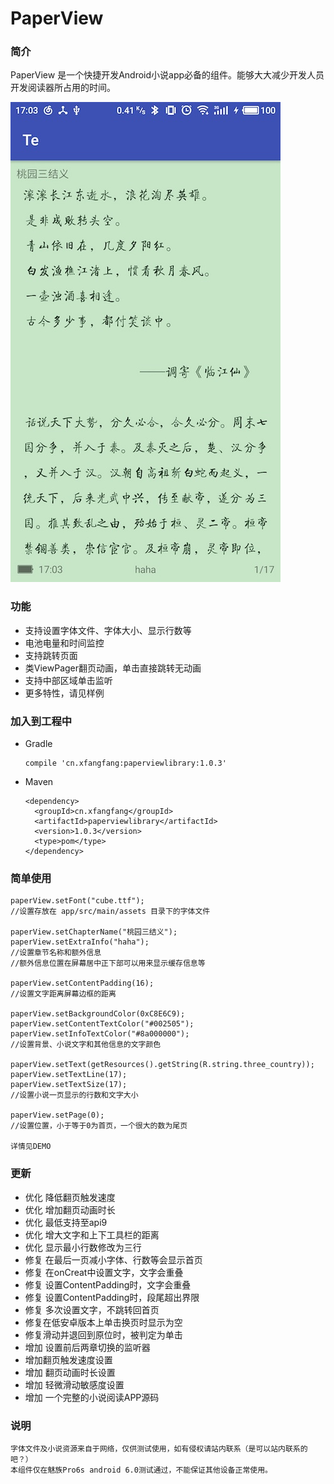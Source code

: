 # PaperView


### 简介

 PaperView 是一个快捷开发Android小说app必备的组件。能够大大减少开发人员开发阅读器所占用的时间。
 
 
 ![shot](https://github.com/xfangfang/PaperView/blob/master/readme/shots.jpg?raw=true)


### 功能

- 支持设置字体文件、字体大小、显示行数等
- 电池电量和时间监控
- 支持跳转页面
- 类ViewPager翻页动画，单击直接跳转无动画
- 支持中部区域单击监听
- 更多特性，请见样例

### 加入到工程中

- Gradle

      compile 'cn.xfangfang:paperviewlibrary:1.0.3'
      
- Maven

      <dependency>
        <groupId>cn.xfangfang</groupId>
        <artifactId>paperviewlibrary</artifactId>
        <version>1.0.3</version>
        <type>pom</type>
      </dependency>
  
  
### 简单使用

    paperView.setFont("cube.ttf");
    //设置存放在 app/src/main/assets 目录下的字体文件
    
    paperView.setChapterName("桃园三结义");
    paperView.setExtraInfo("haha");
    //设置章节名称和额外信息
    //额外信息位置在屏幕居中正下部可以用来显示缓存信息等
    
    paperView.setContentPadding(16);
    //设置文字距离屏幕边框的距离
    
    paperView.setBackgroundColor(0xC8E6C9);
    paperView.setContentTextColor("#002505");
    paperView.setInfoTextColor("#8a000000");
    //设置背景、小说文字和其他信息的文字颜色
    
    paperView.setText(getResources().getString(R.string.three_country));
    paperView.setTextLine(17);
    paperView.setTextSize(17);
    //设置小说一页显示的行数和文字大小

    paperView.setPage(0);
    //设置位置，小于等于0为首页，一个很大的数为尾页
    
    详情见DEMO
    
### 更新

-  优化 降低翻页触发速度
-  优化 增加翻页动画时长
-  优化 最低支持至api9
-  优化 增大文字和上下工具栏的距离
-  优化 显示最小行数修改为三行
-  修复 在最后一页减小字体、行数等会显示首页
-  修复 在onCreat中设置文字，文字会重叠
-  修复 设置ContentPadding时，文字会重叠
-  修复 设置ContentPadding时，段尾超出界限
-  修复 多次设置文字，不跳转回首页
-  修复在低安卓版本上单击换页时显示为空
-  修复滑动并退回到原位时，被判定为单击
-  增加 设置前后两章切换的监听器
-  增加翻页触发速度设置
-  增加 翻页动画时长设置
-  增加 轻微滑动敏感度设置
-  增加 一个完整的小说阅读APP源码

### 说明
    字体文件及小说资源来自于网络，仅供测试使用，如有侵权请站内联系（是可以站内联系的吧？）
    本组件仅在魅族Pro6s android 6.0测试通过，不能保证其他设备正常使用。
    
    

